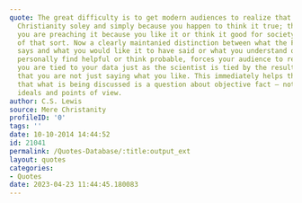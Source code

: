 ```yaml
---
quote: The great difficulty is to get modern audiences to realize that you are preaching
  Christianity soley and simply because you happen to think it true; they always suppose
  you are preaching it because you like it or think it good for society or something
  of that sort. Now a clearly maintanied distinction between what the Faith actually
  says and what you would like it to have said or what you understand or what you
  personally find helpful or think probable, forces your audience to realize that
  you are tied to your data just as the scientist is tied by the results of the experiments;
  that you are not just saying what you like. This immediately helps them realize
  that what is being discussed is a question about objective fact — not gas about
  ideals and points of view.
author: C.S. Lewis
source: Mere Christanity
profileID: '0'
tags: ''
date: 10-10-2014 14:44:52
id: 21041
permalink: /Quotes-Database/:title:output_ext
layout: quotes
categories:
- Quotes
date: 2023-04-23 11:44:45.180083
---
```

